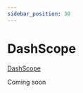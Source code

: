 ```yaml
---
sidebar_position: 30
---
```


# DashScope

[DashScope](https://dashscope.aliyun.com/) 

Coming soon